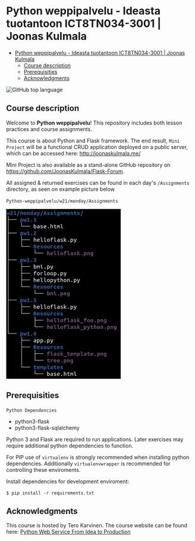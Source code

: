 # Python weppipalvelu - Ideasta tuotantoon ICT8TN034-3001 | Joonas Kulmala

- [Python weppipalvelu - Ideasta tuotantoon ICT8TN034-3001 | Joonas Kulmala](#python-weppipalvelu---ideasta-tuotantoon-ict8tn034-3001--joonas-kulmala)
  - [Course description](#course-description)
  - [Prerequisities](#prerequisities)
  - [Acknowledgments](#acknowledgments)

![GitHub top language](https://img.shields.io/github/languages/top/JoonasKulmala/Python-weppipalvelu)

## Course description

Welcome to **Python weppipalvelu**! This repository includes both lesson practices and course assignments.

This course is about Python and Flask framework. The end result, `Mini Project` will be a functional CRUD application deployed on a public server, which can be accessed here: http://joonaskulmala.me/

Mini Project is also available as a stand-alone GitHub repository on https://github.com/JoonasKulmala/Flask-Forum.

All assigned & returned exercises can be found in each day's `/Assignments` directory, as seen on example picture below

`Python-weppipalvelu/w21/monday/Assignments`

![tree](exercise_location_tree.png)

## Prerequisities

`Python Dependencies`
* python3-flask
* python3-flask-sqlalchemy

Python 3 and Flask are required to run applications. Later exercises may require additional python dependencies to function.

For PIP use of `virtualenv` is strongly recommended when installing python dependencies. Additionally `virtualenvwrapper` is recommended for controlling these enviroments. 

Install dependencies for development enviroment:

	$ pip install -r requirements.txt

## Acknowledgments

This course is hosted by Tero Karvinen. The course website can be found here: [Python Web Service From Idea to Production](https://terokarvinen.com/2021/python-web-service-from-idea-to-production/)

